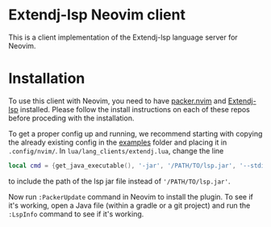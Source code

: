 # Extendj-lsp Neovim client

This is a client implementation of the Extendj-lsp language server for Neovim.

# Installation

To use this client with Neovim, you need to have [packer.nvim](https://github.com/wbthomason/packer.nvim) and [Extendj-lsp](https://bitbucket.org/edan70/lsp-charlie-jonathan/src/master/) installed. Please follow the install instructions on each of these repos before proceding with the installation.


To get a proper config up and running, we recommend starting with copying the already existing config in the [examples](examples) folder and placing it in `.config/nvim/`. In `lua/lang_clients/extendj.lua`, change the line

```lua
local cmd = {get_java_executable(), '-jar', '/PATH/TO/lsp.jar', '--stdio'}
```

to include the path of the lsp jar file instead of `'/PATH/TO/lsp.jar'`.

Now run `:PackerUpdate` command in Neovim to install the plugin. To see if it's working, open a Java file (within a gradle or a git project) and run the `:LspInfo` command to see if it's working.

